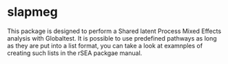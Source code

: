 # slapmeg
This package is designed to perform a Shared latent Process Mixed Effects analysis with Globaltest.
It is possible to use predefined pathways as long as they are put into a list format, you can take a look at examnples of creating such lists in the rSEA packgae manual.
